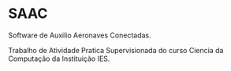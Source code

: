 # SAAC
Software de Auxilio Aeronaves Conectadas.

Trabalho de Atividade Pratica Supervisionada do curso Ciencia da Computação da Instituição IES.
